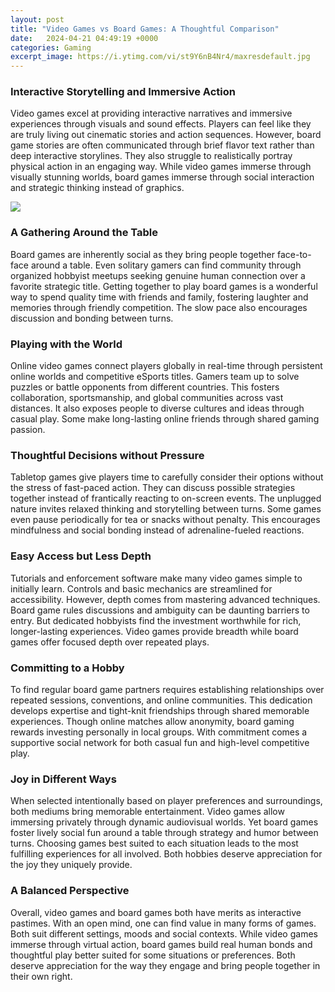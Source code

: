 ```yaml
---
layout: post
title: "Video Games vs Board Games: A Thoughtful Comparison"
date:   2024-04-21 04:49:19 +0000
categories: Gaming
excerpt_image: https://i.ytimg.com/vi/st9Y6nB4Nr4/maxresdefault.jpg
---
```


### Interactive Storytelling and Immersive Action
Video games excel at providing interactive narratives and immersive experiences through visuals and sound effects. Players can feel like they are truly living out cinematic stories and action sequences. However, board game stories are often communicated through brief flavor text rather than deep interactive storylines. They also struggle to realistically portray physical action in an engaging way. While video games immerse through visually stunning worlds, board games immerse through social interaction and strategic thinking instead of graphics.

![](https://i.ytimg.com/vi/st9Y6nB4Nr4/maxresdefault.jpg)
### A Gathering Around the Table 
Board games are inherently social as they bring people together face-to-face around a table. Even solitary gamers can find community through organized hobbyist meetups seeking genuine human connection over a favorite strategic title. Getting together to play board games is a wonderful way to spend quality time with friends and family, fostering laughter and memories through friendly competition. The slow pace also encourages discussion and bonding between turns.
### Playing with the World  
Online video games connect players globally in real-time through persistent online worlds and competitive eSports titles. Gamers team up to solve puzzles or battle opponents from different countries. This fosters collaboration, sportsmanship, and global communities across vast distances. It also exposes people to diverse cultures and ideas through casual play. Some make long-lasting online friends through shared gaming passion.
### Thoughtful Decisions without Pressure
Tabletop games give players time to carefully consider their options without the stress of fast-paced action. They can discuss possible strategies together instead of frantically reacting to on-screen events. The unplugged nature invites relaxed thinking and storytelling between turns. Some games even pause periodically for tea or snacks without penalty. This encourages mindfulness and social bonding instead of adrenaline-fueled reactions.
### Easy Access but Less Depth  
Tutorials and enforcement software make many video games simple to initially learn. Controls and basic mechanics are streamlined for accessibility. However, depth comes from mastering advanced techniques. Board game rules discussions and ambiguity can be daunting barriers to entry. But dedicated hobbyists find the investment worthwhile for rich, longer-lasting experiences. Video games provide breadth while board games offer focused depth over repeated plays.
### Committing to a Hobby
To find regular board game partners requires establishing relationships over repeated sessions, conventions, and online communities. This dedication develops expertise and tight-knit friendships through shared memorable experiences. Though online matches allow anonymity, board gaming rewards investing personally in local groups. With commitment comes a supportive social network for both casual fun and high-level competitive play.
### Joy in Different Ways
When selected intentionally based on player preferences and surroundings, both mediums bring memorable entertainment. Video games allow immersing privately through dynamic audiovisual worlds. Yet board games foster lively social fun around a table through strategy and humor between turns. Choosing games best suited to each situation leads to the most fulfilling experiences for all involved. Both hobbies deserve appreciation for the joy they uniquely provide.
### A Balanced Perspective
Overall, video games and board games both have merits as interactive pastimes. With an open mind, one can find value in many forms of games. Both suit different settings, moods and social contexts. While video games immerse through virtual action, board games build real human bonds and thoughtful play better suited for some situations or preferences. Both deserve appreciation for the way they engage and bring people together in their own right.